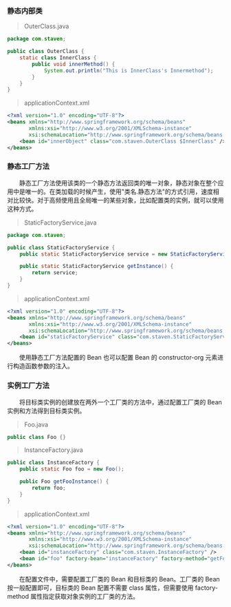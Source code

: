 ### 静态内部类

> OuterClass.java

```java
package com.staven;

public class OuterClass {
    static class InnerClass {
        public void innerMethod() {
            System.out.println("This is InnerClass's Innermethod");
        }
    }
}
```

> applicationContext.xml

```xml
<?xml version="1.0" encoding="UTF-8"?>
<beans xmlns="http://www.springframework.org/schema/beans"
       xmlns:xsi="http://www.w3.org/2001/XMLSchema-instance"
       xsi:schemaLocation="http://www.springframework.org/schema/beans http://www.springframework.org/schema/beans/spring-beans.xsd">
    <bean id="innerObject" class="com.staven.OuterClass $InnerClass" />
</beans>
```

### 静态工厂方法

&emsp;&emsp;静态工厂方法使用该类的一个静态方法返回类的唯一对象，静态对象在整个应用中是唯一的。在类加载的时候产生，使用"类名.静态方法"的方式引用，速度相对比较快。对于高频使用且全局唯一的某些对象，比如配置类的实例，就可以使用这种方式。

> StaticFactoryService.java

```java
package com.staven;

public class StaticFactoryService {
    public static StaticFactoryService service = new StaticFactoryService();

    public static StaticFactoryService getInstance() {
        return service;
    }
}
```

> applicationContext.xml

```xml
<?xml version="1.0" encoding="UTF-8"?>
<beans xmlns="http://www.springframework.org/schema/beans"
       xmlns:xsi="http://www.w3.org/2001/XMLSchema-instance"
       xsi:schemaLocation="http://www.springframework.org/schema/beans http://www.springframework.org/schema/beans/spring-beans.xsd">
    <bean id="staticFactoryService" class="com.staven.StaticFactoryService" factory-method="getInstance" />
</beans>
```

&emsp;&emsp;使用静态工厂方法配置的 Bean 也可以配置 Bean 的 constructor-org 元素进行构造函数参数的注入。

### 实例工厂方法

&emsp;&emsp;将目标类实例的创建放在两外一个工厂类的方法中，通过配置工厂类的 Bean 实例和方法得到目标类实例。

> Foo.java

```java
public class Foo {}
```

> InstanceFactory.java

```java
public class InstanceFactory {
    public static Foo foo = new Foo();

    public Foo getFooInstance() {
        return foo;
    }
}
```

> applicationContext.xml

```xml
<?xml version="1.0" encoding="UTF-8"?>
<beans xmlns="http://www.springframework.org/schema/beans"
       xmlns:xsi="http://www.w3.org/2001/XMLSchema-instance"
       xsi:schemaLocation="http://www.springframework.org/schema/beans http://www.springframework.org/schema/beans/spring-beans.xsd">
    <bean id="instanceFactory" class="com.staven.InstanceFactory" />
    <bean id="foo" factory-bean="instanceFactory" factory-method="getFooInstance" />
</beans>
```

&emsp;&emsp;在配置文件中，需要配置工厂类的 Bean 和目标类的 Bean。工厂类的 Bean 按一般配置即可，目标类的 Bean 配置不需要 class 属性，但需要使用 factory-method 属性指定获取对象实例的工厂类的方法。

